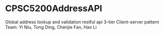 # CPSC5200AddressAPI
Global address lookup and validation restful api
3-tier Client-server pattern
Team: Yi Niu, Tong Ding, Chenjie Fan, Hao Li
